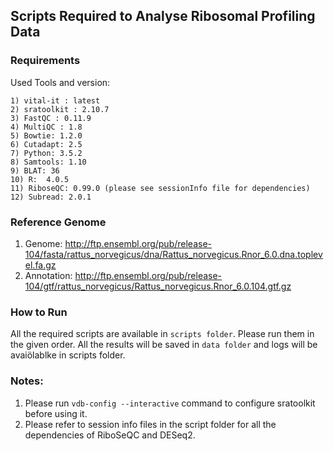 ## Scripts Required to Analyse Ribosomal Profiling Data
### Requirements
Used Tools and version:
```
1) vital-it : latest
2) sratoolkit : 2.10.7
3) FastQC : 0.11.9
4) MultiQC : 1.8
5) Bowtie: 1.2.0 
6) Cutadapt: 2.5
7) Python: 3.5.2
8) Samtools: 1.10	
9) BLAT: 36
10) R:	4.0.5
11) RiboseQC: 0.99.0 (please see sessionInfo file for dependencies)
12) Subread: 2.0.1
``` 

### Reference Genome
1) Genome: http://ftp.ensembl.org/pub/release-104/fasta/rattus_norvegicus/dna/Rattus_norvegicus.Rnor_6.0.dna.toplevel.fa.gz
2) Annotation: http://ftp.ensembl.org/pub/release-104/gtf/rattus_norvegicus/Rattus_norvegicus.Rnor_6.0.104.gtf.gz

### How to Run 
All the required scripts are available in ```scripts folder```. Please run them in the given order. All the results will be saved in ```data folder``` and logs will be avaiölablke in scripts folder.

### Notes:
1) Please run ```vdb-config --interactive``` command to configure sratoolkit before using it.
2) Please refer to session info files in the script folder for all the dependencies of RiboSeQC and DESeq2.
